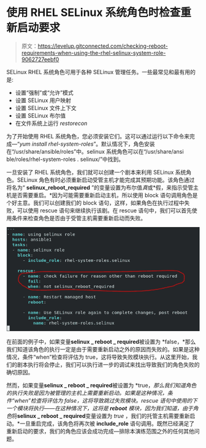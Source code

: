 # 使用 RHEL SELinux 系统角色时检查重新启动要求

> 原文：<https://levelup.gitconnected.com/checking-reboot-requirements-when-using-the-rhel-selinux-system-role-9062727eebf0>

SELinux RHEL 系统角色可用于各种 SELinux 管理任务。一些最常见和最有用的是:

*   设置“强制”或“允许”模式
*   设置 SELinux 用户映射
*   设置 SELinux 文件上下文
*   设置 SELinux 布尔值
*   在文件系统上运行 *restorecon*

为了开始使用 RHEL 系统角色，您必须安装它们。这可以通过运行以下命令来完成—“*yum install rhel-system-roles*”。默认情况下，角色安装在“/usr/share/ansible/roles”中。selinux 系统角色可以在“/usr/share/ansi ble/roles/rhel-system-roles . selinux/”中找到。

一旦安装了 RHEL 系统角色，我们就可以创建一个剧本来利用 SELinux 系统角色。SELinux 角色有时必须重新启动受管主机才能完成其预期功能。该角色通过将名为“ **selinux_reboot_required** ”的变量设置为布尔值*真*或*假，来指示受管主机是否需要重启。*因为可能需要重新启动主机，所以使用 block 语句调用角色是个好主意。我们可以创建我们的 block 语句，这样，如果角色在执行过程中失败，可以使用 rescue 语句来继续执行该剧。在 rescue 语句中，我们可以首先使用条件来检查角色是否由于受管主机需要重新启动而失败。

![](img/d7cda730ec3aa88aff78476aeead61d7.png)

在前面的例子中，如果变量**selinux _ reboot _ required**被设置为 *false，*那么我们知道该角色的执行一定是由于需要重新启动之外的原因而失败的。如果是这种情况，条件“when”检查将评估为 true，这将导致失败模块执行。从这里开始，我们的剧本执行将会停止，我们可以执行进一步的调试来找出导致我们的角色失败的确切原因。

然而，如果变量**selinux _ reboot _ required**被设置为 *true，*那么我们知道角色的执行失败是因为被管理的主机上需要重新启动。如果是这种情况，条件“when”检查将评估为 false，这将导致跳过失败模块。rescue 语句中使用的下一个模块将执行——在这种情况下，这将是 **reboot** 模块，因为我们知道，由于角色*将**selinux _ reboot _ required**变量设置为 *true* ，我们的托管主机需要重新启动。*一旦重启完成，该角色将再次被 **include_role** 语句调用。既然已经满足了重新启动的要求，我们的角色应该会成功完成—排除本演练范围之外的任何其他问题。